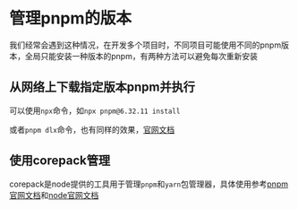 # 管理pnpm的版本

我们经常会遇到这种情况，在开发多个项目时，不同项目可能使用不同的pnpm版本，全局只能安装一种版本的pnpm，有两种方法可以避免每次重新安装

## 从网络上下载指定版本pnpm并执行

可以使用`npx`命令，如`npx pnpm@6.32.11 install`

或者`pnpm dlx`命令，也有同样的效果，[官网文档](https://pnpm.io/cli/dlx)

## 使用corepack管理



corepack是node提供的工具用于管理`pnpm`和`yarn`包管理器，具体使用参考[pnpm官网文档](https://pnpm.io/installation#using-corepack)和[node官网文档](https://nodejs.org/api/corepack.html)